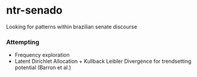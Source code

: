 # ntr-senado
Looking for patterns within brazilian senate discourse

### Attempting
- Frequency exploration
- Latent Dirichlet Allocation + Kullback Leibler Divergence for trendsetting potential (Barron et al.)
